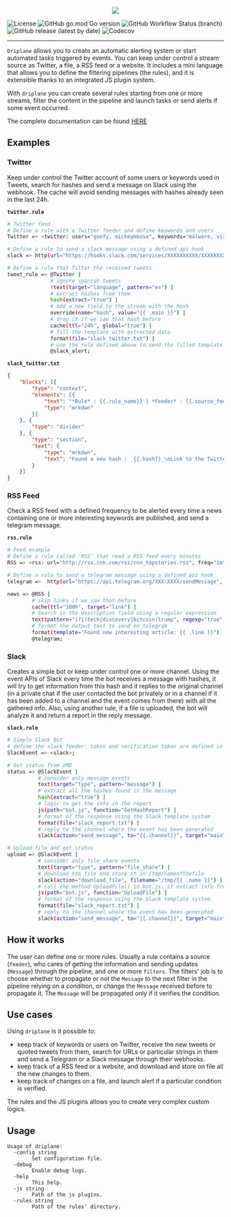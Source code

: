 <p align="center">
  <img src="https://github.com/Matrix86/driplane/blob/gh-pages/logo.png"/>
</p>

![License](https://img.shields.io/github/license/Matrix86/driplane)
![GitHub go.mod Go version](https://img.shields.io/github/go-mod/go-version/Matrix86/driplane)
![GitHub Workflow Status (branch)](https://img.shields.io/github/workflow/status/Matrix86/driplane/Build%20and%20Test/master)
![GitHub release (latest by date)](https://img.shields.io/github/v/release/Matrix86/driplane?color=red)
![Codecov](https://img.shields.io/codecov/c/github/Matrix86/driplane)

---

`Driplane` allows you to create an automatic alerting system or start automated tasks triggered by events.
You can keep under control a stream source as Twitter, a file, a RSS feed or a website.
It includes a mini language that allows you to define the filtering pipelines (the rules), and it is extensible thanks to an integrated JS plugin system. 

With `driplane` you can create several rules starting from one or more streams, filter the content in the pipeline and launch tasks or send alerts if some event occurred.

The complete documentation can be found [HERE](https://matrix86.github.io/driplane/doc/)

## Examples

### Twitter

Keep under control the Twitter account of some users or keywords used in Tweets, search for hashes and send a message on Slack using the webhook. 
The cache will avoid sending messages with hashes already seen in the last 24h. 

**`twitter.rule`**
```bash
# Twitter feed
# Define a rule with a Twitter feeder and define keywords and users
Twitter => <twitter: users="goofy, mickeymouse", keywords="malware, virus, PE">;

# Define a rule to send a slack message using a defined api hook
slack => http(url="https://hooks.slack.com/services/XXXXXXXXXX/XXXXXXXXXX/XXXXXXXXXXXXXXXXXXXXXXXXXXXXXX",method="POST",headers="{\"Content-type\": \"application/json\"}",rawData="{{.main}}");

# Define a rule that filter the received tweets
tweet_rule => @Twitter |
              # ignore spanish tweets
              !text(target="language", pattern="es") |
              # extract hashes from them
              hash(extract="true") |
              # add a new field to the stream with the hash
              override(name="hash", value="{{ .main }}") |
              # drop it if we saw that hash before
              cache(ttl="24h", global="true") |
              # fill the template with extracted data
              format(file="slack_twitter.txt") |
              # use the rule defined above to send the filled template to slack endpoint
              @slack_alert;
```

**`slack_twitter.txt`**
```json
{
	"blocks": [{
		"type": "context",
		"elements": [{
			"text": "*Rule* : {{.rule_name}} | *Feeder* : {{.source_feeder}} ",
			"type": "mrkdwn"
		}]
	}, {
		"type": "divider"
	}, {
		"type": "section",
		"text": {
			"type": "mrkdwn",
			"text": "Found a new hash : _{{.hash}}_\nLink to the Twitter post: {{ .link }}"
		}
	}]
}
```

### RSS Feed

Check a RSS feed with a defined frequency to be alerted every time a news containing one or more interesting keywords are published, and send a telegram message.

**`rss.rule`**
```bash
# Feed example
# Define a rule called 'RSS' that read a RSS feed every minutes
RSS => <rss: url="http://rss.cnn.com/rss/cnn_topstories.rss", freq="1m", ignore_pubdate="true">;

# Define a rule to send a telegram message using a defined api hook
telegram =>  http(url="https://api.telegram.org/XXX:XXXX/sendMessage", method="POST", headers="{\"Content-type\": \"application/json\"}", rawData="{{.main}}");

news => @RSS |
        # skip links if we saw that before
        cache(ttl="100h", target="link") |
        # Search in the description field using a regular expression
        text(pattern="(?i)tech|discovery|bitcoin|trump", regexp="true", target="description") |
        # format the output text to send on telegram
        format(template="Found new interesting article: {{ .link }}") |
        @telegram;
```

### Slack

Creates a simple bot or keep under control one or more channel. Using the event APIs of Slack every time the bot receives 
a message with hashes, it will try to get information from this hash and it replies to the original channel 
(in a private chat if the user contacted the bot privately or in a channel if it has been added to a channel and the event comes from there) with all the gathered info.
Also, using another rule, if a file is uploaded, the bot will analyze it and return a report in the reply message. 

**`slack.rule`**
```bash
# Simple Slack Bot
# define the slack feeder: token and verification token are defined in the configuration file
SlackEvent => <slack>;

# Get status from zMD
status => @SlackEvent |
          # consider only message events
          text(target="type", pattern="message") |
          # extract all the hashes found in the message
          hash(extract="true") |
          # logic to get the info in the report
          js(path="bot.js", function="GetHashReport") |
          # format of the response using the Slack template system
          format(file="slack_report.txt") |
          # reply to the channel where the event has been generated 
          slack(action="send_message", to="{{.channel}}", target="main", blocks="true");

# Upload file and get status
upload => @SlackEvent |
          # consider only file_share events
          text(target="type", pattern="file_share") |
          # download the file and store it in /tmp/nameofthefile
          slack(action="download_file", filename="/tmp/{{ .name }}") |
          # call the method UploadFile() in bot.js: it extract info from the file and return them
          js(path="bot.js", function="UploadFile") |
          # format of the response using the Slack template system
          format(file="slack_report.txt") |
          # reply to the channel where the event has been generated 
          slack(action="send_message", to="{{.channel}}", target="main");

```

## How it works

The user can define one or more rules. Usually a rule contains a source (`feeder`), who cares of getting the information and sending updates (`Message`) through the pipeline, and one or more `filters`.
The filters' job is to choose whether to propagate or not the `Message` to the next filter in the pipeline relying on a _condition_, or change the `Message` received before to propagate it. The `Message` will be propagated only if it verifies the condition.

## Use cases

Using `driplane` is it possible to:

 * keep track of keywords or users on Twitter, receive the new tweets or quoted tweets from them, search for URLs or particular strings in them and send a Telegram or a Slack message through their webhooks.
 * keep track of a RSS feed or a website, and download and store on file all the new changes to them.
 * keep track of changes on a file, and launch alert if a particular condition is verified.
 
The rules and the JS plugins allows you to create very complex custom logics.
  
## Usage

```
Usage of driplane:
  -config string
    	Set configuration file.
  -debug
    	Enable debug logs.
  -help
    	This help.
  -js string
    	Path of the js plugins.
  -rules string
    	Path of the rules' directory.
```

